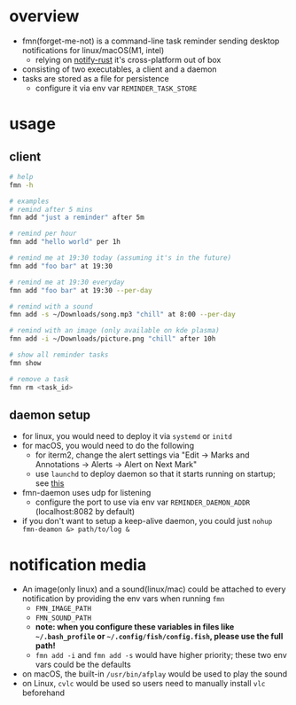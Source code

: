 # overview
- fmn(forget-me-not) is a command-line task reminder sending desktop notifications for linux/macOS(M1, intel)
  - relying on [notify-rust](https://github.com/hoodie/notify-rust) it's cross-platform out of box
- consisting of two executables, a client and a daemon
- tasks are stored as a file for persistence
  - configure it via env var `REMINDER_TASK_STORE`

# usage
## client
```bash
# help
fmn -h

# examples
# remind after 5 mins
fmn add "just a reminder" after 5m

# remind per hour
fmn add "hello world" per 1h

# remind me at 19:30 today (assuming it's in the future)
fmn add "foo bar" at 19:30

# remind me at 19:30 everyday
fmn add "foo bar" at 19:30 --per-day

# remind with a sound
fmn add -s ~/Downloads/song.mp3 "chill" at 8:00 --per-day

# remind with an image (only available on kde plasma)
fmn add -i ~/Downloads/picture.png "chill" after 10h

# show all reminder tasks
fmn show

# remove a task
fmn rm <task_id>
```

## daemon setup
- for linux, you would need to deploy it via `systemd` or `initd`
- for macOS, you would need to do the following
    - for iterm2, change the alert settings via "Edit -> Marks and Annotations -> Alerts -> Alert on Next Mark"
    - use `launchd` to deploy daemon so that it starts running on startup; see [this](https://support.apple.com/guide/terminal/script-management-with-launchd-apdc6c1077b-5d5d-4d35-9c19-60f2397b2369/mac)
- fmn-daemon uses udp for listening
  - configure the port to use via env var `REMINDER_DAEMON_ADDR` (localhost:8082 by default)
- if you don't want to setup a keep-alive daemon, you could just `nohup fmn-deamon &> path/to/log &`

# notification media
- An image(only linux) and a sound(linux/mac) could be attached to every notification by providing the env vars when running `fmn`
  - `FMN_IMAGE_PATH` 
  - `FMN_SOUND_PATH` 
  - **note: when you configure these variables in files like `~/.bash_profile` or `~/.config/fish/config.fish`, please use the full path!**
  - `fmn add -i` and `fmn add -s` would have higher priority; these two env vars could be the defaults
- on macOS, the built-in `/usr/bin/afplay` would be used to play the sound
- on Linux, `cvlc` would be used so users need to manually install `vlc` beforehand
